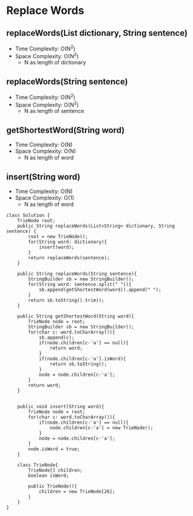 # Replace Words

## replaceWords(List<String> dictionary, String sentence)

- Time Complexity: O(N<sup>2</sup>)
- Space Complexity: O(N<sup>2</sup>)
  - N as length of dictionary

## replaceWords(String sentence)

- Time Complexity: O(N<sup>2</sup>)
- Space Complexity: O(N<sup>2</sup>)
  - N as length of sentence

## getShortestWord(String word)

- Time Complexity: O(N)
- Space Complexity: O(N)
  - N as length of word

## insert(String word)

- Time Complexity: O(N)
- Space Complexity: O(1)
  - N as length of word

```
class Solution {
    TrieNode root;
    public String replaceWords(List<String> dictionary, String sentence) {
        root = new TrieNode();
        for(String word: dictionary){
            insert(word);
        }
        return replaceWords(sentence);
    }

    public String replaceWords(String sentence){
        StringBuilder sb = new StringBuilder();
        for(String word: sentence.split(" ")){
            sb.append(getShortestWord(word)).append(" ");
        }
        return sb.toString().trim();
    }

    public String getShortestWord(String word){
        TrieNode node = root;
        StringBuilder sb = new StringBuilder();
        for(char c: word.toCharArray()){
            sb.append(c);
            if(node.children[c-'a'] == null){
                return word;
            }
            if(node.children[c-'a'].isWord){
                return sb.toString();
            }
            node = node.children[c-'a'];
        }
        return word;
    }


    public void insert(String word){
        TrieNode node = root;
        for(char c: word.toCharArray()){
            if(node.children[c-'a'] == null){
                node.children[c-'a'] = new TrieNode();
            }
            node = node.children[c-'a'];
        }
        node.isWord = true;
    }

    class TrieNode{
        TrieNode[] children;
        boolean isWord;

        public TrieNode(){
            children = new TrieNode[26];
        }
    }
}
```
